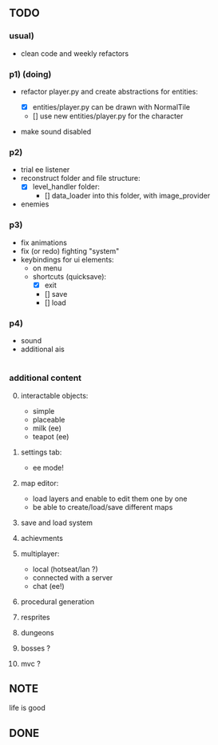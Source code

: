 ## TODO

### usual)
- clean code and weekly refactors

### p1) (doing)
- refactor player.py and create abstractions for entities:
    - [x] entities/player.py can be drawn with NormalTile
    - [] use new entities/player.py for the character

- make sound disabled 

### p2)
- trial ee listener
- reconstruct folder and file structure:
    - [x] level_handler folder:
        - [] data_loader into this folder, with image_provider
- enemies


### p3)
- fix animations  
- fix (or redo) fighting "system"
- keybindings for ui elements:
    - on menu
    - shortcuts (quicksave):
        - [x] exit
        - [] save
        - [] load
### p4)
- sound
- additional ais

#

### additional content
0. interactable objects:
    - simple
    - placeable
    - milk (ee)
    - teapot (ee)
1. settings tab:
    - ee mode!
2. map editor:
    - load layers and enable to edit them one by one
    - be able to create/load/save different maps

3. save and load system
4. achievments
5. multiplayer:
    - local (hotseat/lan ?)  
    - connected with a server
    - chat (ee!)

6. procedural generation
7. resprites
8. dungeons
9. bosses ?
10. mvc ?

## NOTE
life is good

## DONE
